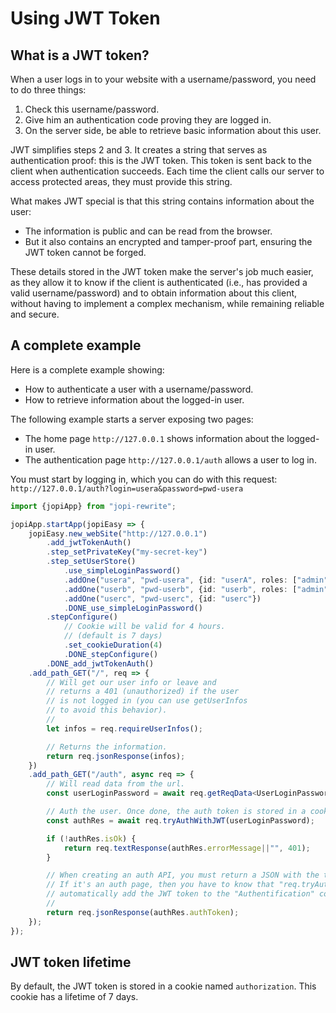 # Using JWT Token

## What is a JWT token?

When a user logs in to your website with a username/password, you need to do three things:
1. Check this username/password.
2. Give him an authentication code proving they are logged in.
3. On the server side, be able to retrieve basic information about this user.

JWT simplifies steps 2 and 3. It creates a string that serves as authentication proof: this is the JWT token. This token is sent back to the client when authentication succeeds. Each time the client calls our server to access protected areas, they must provide this string.

What makes JWT special is that this string contains information about the user:
* The information is public and can be read from the browser.
* But it also contains an encrypted and tamper-proof part, ensuring the JWT token cannot be forged.

These details stored in the JWT token make the server's job much easier, as they allow it to know if the client is authenticated (i.e., has provided a valid username/password) and to obtain information about this client, without having to implement a complex mechanism, while remaining reliable and secure.

## A complete example

Here is a complete example showing:
* How to authenticate a user with a username/password.
* How to retrieve information about the logged-in user.

The following example starts a server exposing two pages:
* The home page `http://127.0.0.1` shows information about the logged-in user.
* The authentication page `http://127.0.0.1/auth` allows a user to log in.

You must start by logging in, which you can do with this request:
`http://127.0.0.1/auth?login=usera&password=pwd-usera`

```typescript
import {jopiApp} from "jopi-rewrite";

jopiApp.startApp(jopiEasy => {
    jopiEasy.new_webSite("http://127.0.0.1")
        .add_jwtTokenAuth()
        .step_setPrivateKey("my-secret-key")
        .step_setUserStore()
            .use_simpleLoginPassword()
            .addOne("usera", "pwd-usera", {id: "userA", roles: ["admin", "reader", "writer"]})
            .addOne("userb", "pwd-userb", {id: "userb", roles: ["admin", "reader"]})
            .addOne("userc", "pwd-userc", {id: "userc"})
            .DONE_use_simpleLoginPassword()
        .stepConfigure()
            // Cookie will be valid for 4 hours.
            // (default is 7 days)
            .set_cookieDuration(4)
            .DONE_stepConfigure()
        .DONE_add_jwtTokenAuth()
    .add_path_GET("/", req => {
        // Will get our user info or leave and
        // returns a 401 (unauthorized) if the user
        // is not logged in (you can use getUserInfos
        // to avoid this behavior).
        //
        let infos = req.requireUserInfos();

        // Returns the information.
        return req.jsonResponse(infos);
    })
    .add_path_GET("/auth", async req => {
        // Will read data from the url.
        const userLoginPassword = await req.getReqData<UserLoginPassword>();

        // Auth the user. Once done, the auth token is stored in a cookie.
        const authRes = await req.tryAuthWithJWT(userLoginPassword);

        if (!authRes.isOk) {
            return req.textResponse(authRes.errorMessage||"", 401);
        }

        // When creating an auth API, you must return a JSON with the token.
        // If it's an auth page, then you have to know that "req.tryAuthWithJWT"
        // automatically add the JWT token to the "Authentification" cookie.
        //
        return req.jsonResponse(authRes.authToken);
    });
});
```

## JWT token lifetime

By default, the JWT token is stored in a cookie named `authorization`.
This cookie has a lifetime of 7 days.